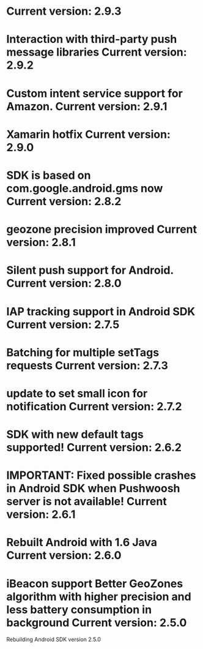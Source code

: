 Current version: 2.9.3
=========================
Interaction with third-party push message libraries
Current version: 2.9.2
=========================
Custom intent service support for Amazon.
Current version: 2.9.1
=========================
Xamarin hotfix
Current version: 2.9.0
=========================
SDK is based on com.google.android.gms now
Current version: 2.8.2
=========================
geozone precision improved
Current version: 2.8.1
=========================
Silent push support for Android.
Current version: 2.8.0
=========================
IAP tracking support in Android SDK
Current version: 2.7.5
=========================
Batching for multiple setTags requests
Current version: 2.7.3
=========================
update to set small icon for notification
Current version: 2.7.2
=========================
SDK with new default tags supported!
Current version: 2.6.2
=========================
IMPORTANT: Fixed possible crashes in Android SDK when Pushwoosh server is not available!
Current version: 2.6.1
=========================
Rebuilt Android with 1.6 Java
Current version: 2.6.0
=========================
iBeacon support
Better GeoZones algorithm with higher precision and less battery consumption in background
Current version: 2.5.0
=========================
Rebuilding Android SDK version 2.5.0

